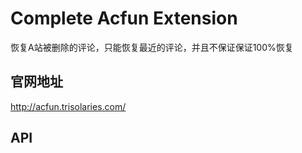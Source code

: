 # Complete Acfun Extension
恢复A站被删除的评论，只能恢复最近的评论，并且不保证保证100%恢复

## 官网地址
http://acfun.trisolaries.com/

## API
